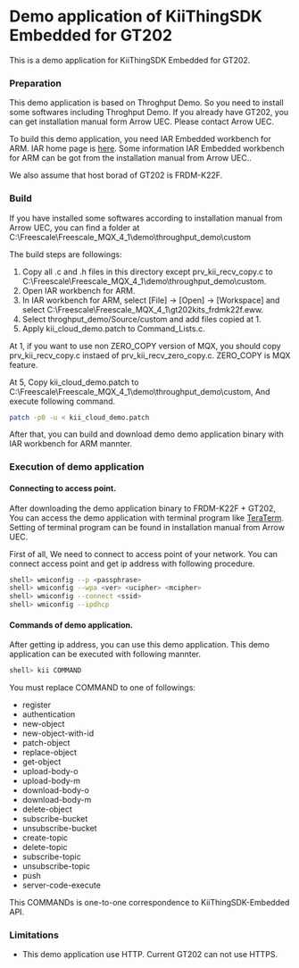 # Demo application of KiiThingSDK Embedded for GT202

This is a demo application for KiiThingSDK Embedded for GT202.

### Preparation

This demo application is based on Throghput Demo. So you need to
install some softwares including Throghput Demo. If you already have
GT202, you can get installation manual form Arrow UEC. Please contact
Arrow UEC.

To build this demo application, you need IAR Embedded workbench for
ARM. IAR home page is
[here](https://www.iar.com/jp/iar-embedded-workbench/ARM). Some
information IAR Embedded workbench for ARM can be got from the
installation manual from Arrow UEC..

We also assume that host borad of GT202 is FRDM-K22F.

### Build

If you have installed some softwares according to installation manual
from Arrow UEC, you can find a folder at
C:\Freescale\Freescale\_MQX\_4\_1\demo\throughput\_demo\custom

The build steps are followings:

  1. Copy all .c and .h files in this directory except
  prv_kii_recv_copy.c to
  C:\Freescale\Freescale\_MQX\_4\_1\demo\throughput\_demo\custom.
  1. Open IAR workbench for ARM. 
  1. In IAR workbench for ARM, select [File] -> [Open] -> [Workspace] and
  select C:\Freescale\Freescale\_MQX\_4\_1\gt202kits\_frdmk22f.eww.
  1. Select throghput_demo/Source/custom and add files copied at 1.
  1. Apply kii_cloud_demo.patch to Command\_Lists.c.

At 1, if you want to use non ZERO_COPY version of MQX, you should copy
prv_kii_recv_copy.c instaed of prv_kii_recv_zero_copy.c. ZERO_COPY is
MQX feature.

At 5, Copy kii_cloud_demo.patch to
C:\Freescale\Freescale\_MQX\_4\_1\demo\throughput\_demo\custom, And
execute following command.

```sh
patch -p0 -u < kii_cloud_demo.patch
```

After that, you can build and download demo demo application binary
with IAR workbench for ARM mannter.

### Execution of demo application

#### Connecting to access point.

After downloading the demo application binary to FRDM-K22F + GT202,
You can access the demo application with terminal program like
[TeraTerm](http://sourceforge.jp/projects/ttssh2/). Setting of
terminal program can be found in installation manual from Arrow UEC.

First of all, We need to connect to access point of your network. You
can connect access point and get ip address with following procedure.

```sh
shell> wmiconfig --p <passphrase>
shell> wmiconfig --wpa <ver> <ucipher> <mcipher>
shell> wmiconfig --connect <ssid>
shell> wmiconfig --ipdhcp
```

#### Commands of demo application.

After getting ip address, you can use this demo application.
This demo application can be executed with following mannter.

```sh
shell> kii COMMAND
```
You must replace COMMAND to one of followings:

  * register
  * authentication
  * new-object
  * new-object-with-id
  * patch-object
  * replace-object
  * get-object
  * upload-body-o
  * upload-body-m
  * download-body-o
  * download-body-m
  * delete-object
  * subscribe-bucket
  * unsubscribe-bucket
  * create-topic
  * delete-topic
  * subscribe-topic
  * unsubscribe-topic
  * push
  * server-code-execute

This COMMANDs is one-to-one correspondence to KiiThingSDK-Embedded API.

### Limitations

* This demo application use HTTP. Current GT202 can not use HTTPS.
